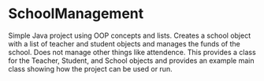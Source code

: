# SchoolManagement

Simple Java project using OOP concepts and lists. Creates a school object with a list of teacher and student objects and manages the funds of the school. Does not manage other things like attendence. This provides a class for the Teacher, Student, and School objects and provides an example main class showing how the project can be used or run. 
